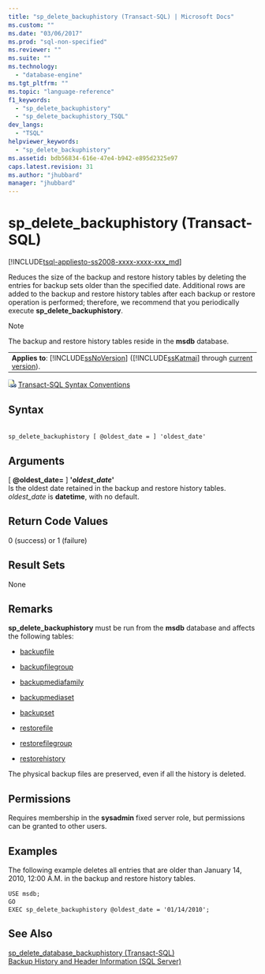 ```yaml
---
title: "sp_delete_backuphistory (Transact-SQL) | Microsoft Docs"
ms.custom: ""
ms.date: "03/06/2017"
ms.prod: "sql-non-specified"
ms.reviewer: ""
ms.suite: ""
ms.technology: 
  - "database-engine"
ms.tgt_pltfrm: ""
ms.topic: "language-reference"
f1_keywords: 
  - "sp_delete_backuphistory"
  - "sp_delete_backuphistory_TSQL"
dev_langs: 
  - "TSQL"
helpviewer_keywords: 
  - "sp_delete_backuphistory"
ms.assetid: bdb56834-616e-47e4-b942-e895d2325e97
caps.latest.revision: 31
ms.author: "jhubbard"
manager: "jhubbard"
---
```

# sp_delete_backuphistory (Transact-SQL)
[!INCLUDE[tsql-appliesto-ss2008-xxxx-xxxx-xxx_md](../../../database-engine/configure/windows/includes/tsql-appliesto-ss2008-xxxx-xxxx-xxx-md.md)]

  Reduces the size of the backup and restore history tables by deleting the entries for backup sets older than the specified date. Additional rows are added to the backup and restore history tables after each backup or restore operation is performed; therefore, we recommend that you periodically execute **sp_delete_backuphistory**.  
  
> [!NOTE]  
>  The backup and restore history tables reside in the **msdb** database.  
  
||  
|-|  
|**Applies to**: [!INCLUDE[ssNoVersion](../../../advanced-analytics/r-services/includes/ssnoversion-md.md)] ([!INCLUDE[ssKatmai](../../../analysis-services/data-mining/includes/sskatmai-md.md)] through [current version](http://go.microsoft.com/fwlink/p/?LinkId=299658)).|  
  
 ![Topic link icon](../../../database-engine/configure/windows/media/topic-link.gif "Topic link icon") [Transact-SQL Syntax Conventions](../../../t-sql/language-elements/transact-sql-syntax-conventions-transact-sql.md)  
  
## Syntax  
  
```  
  
sp_delete_backuphistory [ @oldest_date = ] 'oldest_date'   
```  
  
## Arguments  
 [ **@oldest_date=** ] **'***oldest_date***'**  
 Is the oldest date retained in the backup and restore history tables. *oldest_date* is **datetime**, with no default.  
  
## Return Code Values  
 0 (success) or 1 (failure)  
  
## Result Sets  
 None  
  
## Remarks  
 **sp_delete_backuphistory** must be run from the **msdb** database and affects the following tables:  
  
-   [backupfile](../../../relational-databases/reference/system-tables/backupfile-transact-sql.md)  
  
-   [backupfilegroup](../../../relational-databases/reference/system-tables/backupfilegroup-transact-sql.md)  
  
-   [backupmediafamily](../../../relational-databases/reference/system-tables/backupmediafamily-transact-sql.md)  
  
-   [backupmediaset](../../../relational-databases/reference/system-tables/backupmediaset-transact-sql.md)  
  
-   [backupset](../../../relational-databases/reference/system-tables/backupset-transact-sql.md)  
  
-   [restorefile](../../../relational-databases/reference/system-tables/restorefile-transact-sql.md)  
  
-   [restorefilegroup](../../../relational-databases/reference/system-tables/restorefilegroup-transact-sql.md)  
  
-   [restorehistory](../../../relational-databases/reference/system-tables/restorehistory-transact-sql.md)  
  
 The physical backup files are preserved, even if all the history is deleted.  
  
## Permissions  
 Requires membership in the **sysadmin** fixed server role, but permissions can be granted to other users.  
  
## Examples  
 The following example deletes all entries that are older than January 14, 2010, 12:00 A.M. in the backup and restore history tables.  
  
```  
USE msdb;  
GO  
EXEC sp_delete_backuphistory @oldest_date = '01/14/2010';  
```  
  
## See Also  
 [sp_delete_database_backuphistory &#40;Transact-SQL&#41;](../../../relational-databases/reference/system-stored-procedures/sp-delete-database-backuphistory-transact-sql.md)   
 [Backup History and Header Information &#40;SQL Server&#41;](../../../relational-databases/backup-restore/backup-history-and-header-information-sql-server.md)  
  
  